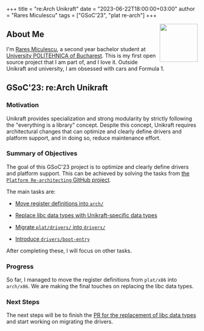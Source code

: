 +++
title = "re:Arch Unikraft"
date = "2023-06-22T18:00:00+03:00"
author = "Rares Miculescu"
tags = ["GSoC'23", "plat re-arch"]
+++

<img width="100px" src="https://summerofcode.withgoogle.com/assets/media/gsoc-2023-badge.svg" align="right" />

## About Me

I'm [Rareș Miculescu](https://github.com/rares-miculescu), a second year bachelor student at [University POLITEHNICA of Bucharest](https://upb.ro/en/).
This is my first open source project that I am part of, and I love it.
Outside Unikraft and university, I am obsessed with cars and Formula 1.

## GSoC'23: re:Arch Unikraft

### Motivation

Unikraft provides specialization and strong modularity by strictly following the "everything is a library" concept.
Despite this concept, Unikraft requires architectural changes that can optimize and clearly define drivers and platform support, and in doing so, reduce maintenance effort.

### Summary of Objectives

The goal of this GSoC'23 project is to optimize and clearly define drivers and platform support.
This can be achieved by solving the tasks from [the `Platform Re-architecting` GitHub project](https://github.com/orgs/unikraft/projects/36).

The main tasks are:

* [Move register definitions into `arch/`](https://github.com/orgs/unikraft/projects/36/views/1?pane=issue&itemId=15412393)

* [Replace libc data types with Unikraft-specific data types](https://github.com/orgs/unikraft/projects/36/views/1?pane=issue&itemId=19037961)

* [Migrate `plat/drivers/` into `drivers/`](https://github.com/orgs/unikraft/projects/36/views/1?pane=issue&itemId=23820110)

* [Introduce `drivers/boot-entry`](https://github.com/orgs/unikraft/projects/36/views/1?pane=issue&itemId=23821458)

After completing these, I will focus on other tasks.

### Progress

So far, I managed to move the register definitions from `plat/x86` into `arch/x86`.
We are making the final touches on replacing the libc data types.

### Next Steps

The next steps will be to finish the [PR for the replacement of libc data types](https://github.com/unikraft/unikraft/pull/954) and start working on migrating the drivers.
